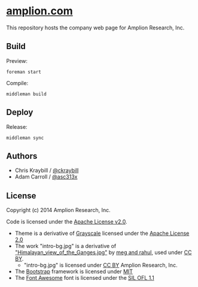 # [amplion.com](https://amplion.com)

This repository hosts the company web page for Amplion Research, Inc.


## Build

Preview:

```
foreman start
```

Compile:

```
middleman build
```


## Deploy

Release:

```
middleman sync
```


## Authors

* Chris Kraybill / [@ckraybill](https://github.com/ckraybill)
* Adam Carroll / [@asc313x](https://github.com/asc313x)


## License

Copyright (c) 2014 Amplion Research, Inc.

Code is licensed under the [Apache License v2.0](http://www.apache.org/licenses/LICENSE-2.0).

* Theme is a derivative of [Grayscale](http://startbootstrap.com/grayscale) licensed under the [Apache License 2.0](http://www.apache.org/licenses/LICENSE-2.0)
* The work "intro-bg.jpg" is a derivative of ["Himalayan_view_of_the_Ganges.jpg"](http://www.flickr.com/photos/99689885@N00/5581742)
  by [meg and rahul](https://www.flickr.com/photos/99689885@N00), used under
  [CC BY](http://creativecommons.org/licenses/by/2.0/).
    * "intro-bg.jpg" is
  licensed under [CC BY](http://creativecommons.org/licenses/by/2.0/) Amplion Research, Inc.
* The [Bootstrap](http://getbootstrap.com) framework is licensed under [MIT](https://github.com/twbs/bootstrap/blob/master/LICENSE)
* The [Font Awesome](http://fontawesome.io) font is licensed under the [SIL OFL 1.1](http://scripts.sil.org/OFL)
